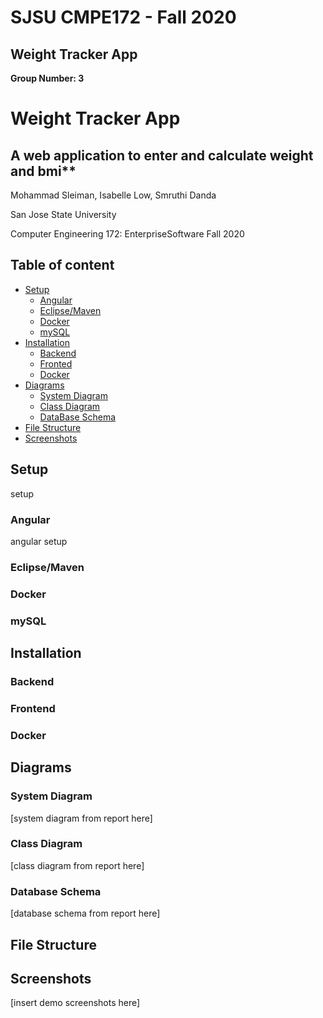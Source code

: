 # SJSU CMPE172 - Fall 2020 

## Weight Tracker App

**Group Number: 3**


# Weight Tracker App 
## A web application to enter and calculate weight and bmi**

Mohammad Sleiman, Isabelle Low, Smruthi Danda

San Jose State University

Computer Engineering 172: EnterpriseSoftware Fall 2020


## Table of content

- [Setup](#setup)
    - [Angular](#angular)
    - [Eclipse/Maven](#eclipsemaven)
    - [Docker](#docker)
    - [mySQL](#mySQL)
- [Installation](#installation)
    - [Backend](#backend)
    - [Fronted](#frontend)
    - [Docker](#docker)
- [Diagrams](#diagrams)
    - [System Diagram](#system-diagram)
    - [Class Diagram](#class-diagram)
    - [DataBase Schema](#database-schema)
- [File Structure](#file-structure)
- [Screenshots](#screenshots)

## Setup
setup

### Angular
angular setup
### Eclipse/Maven
### Docker
### mySQL

## Installation
### Backend
### Frontend
### Docker

## Diagrams

### System Diagram
[system diagram from report here]
### Class Diagram
[class diagram from report here]
### Database Schema
[database schema from report here]

## File Structure
## Screenshots
  [insert demo screenshots here]








